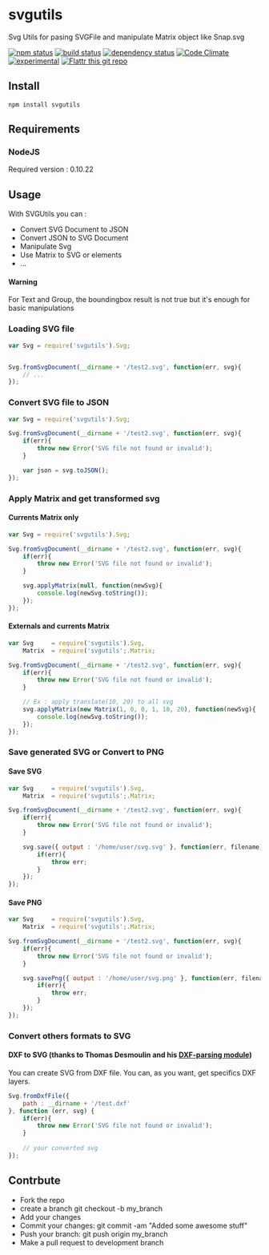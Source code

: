 svgutils
========

Svg Utils for pasing SVGFile and manipulate Matrix object like Snap.svg

[![npm status](http://img.shields.io/npm/v/svgutils.svg?style=flat-square)](https://www.npmjs.org/package/svgutils)
[![build status](https://secure.travis-ci.org/throrin19/svgutils.svg?style=flat-square)](http://travis-ci.org/throrin19/svgutils)
[![dependency status](https://david-dm.org/throrin19/svgutils.svg?style=flat)](https://david-dm.org/throrin19/svgutils)
[![Code Climate](https://codeclimate.com/github/throrin19/svgutils/badges/gpa.svg?style=flat-square)](https://codeclimate.com/github/throrin19/svgutils)
[![experimental](http://img.shields.io/badge/stability-experimental-DD5F0A.svg?style=flat-square)](http://nodejs.org/api/documentation.html#documentation_stability_index)
[![Flattr this git repo](http://api.flattr.com/button/flattr-badge-large.png)](https://flattr.com/submit/auto?user_id=throrin19&url=https://github.com/throrin19/svgutils/&title=SvgUtils&language=Javascript&tags=github&category=software)

## Install

```
npm install svgutils
```

## Requirements

### NodeJS

Required version : 0.10.22

## Usage

With SVGUtils you can :

+   Convert SVG Document to JSON
+   Convert JSON to SVG Document
+   Manipulate Svg
+   Use Matrix to SVG or elements
+   ...

#### Warning

For Text and Group, the boundingbox result is not true but it's enough for basic manipulations

### Loading SVG file

```javascript
var Svg = require('svgutils').Svg;


Svg.fromSvgDocument(__dirname + '/test2.svg', function(err, svg){
    // ...
});
```

### Convert SVG file to JSON

```javascript
var Svg = require('svgutils').Svg;

Svg.fromSvgDocument(__dirname + '/test2.svg', function(err, svg){
    if(err){
        throw new Error('SVG file not found or invalid');
    }

    var json = svg.toJSON();
});
```

### Apply Matrix and get transformed svg

#### Currents Matrix only

```javascript
var Svg = require('svgutils').Svg;

Svg.fromSvgDocument(__dirname + '/test2.svg', function(err, svg){
    if(err){
        throw new Error('SVG file not found or invalid');
    }

    svg.applyMatrix(null, function(newSvg){
        console.log(newSvg.toString());
    });
});
```

#### Externals and currents Matrix

```javascript
var Svg     = require('svgutils').Svg,
    Matrix  = require('svgutils';.Matrix;

Svg.fromSvgDocument(__dirname + '/test2.svg', function(err, svg){
    if(err){
        throw new Error('SVG file not found or invalid');
    }

    // Ex : apply translate(10, 20) to all svg
    svg.applyMatrix(new Matrix(1, 0, 0, 1, 10, 20), function(newSvg){
        console.log(newSvg.toString());
    });
});
```

### Save generated SVG or Convert to PNG

#### Save SVG

```javascript
var Svg     = require('svgutils').Svg,
    Matrix  = require('svgutils';.Matrix;

Svg.fromSvgDocument(__dirname + '/test2.svg', function(err, svg){
    if(err){
        throw new Error('SVG file not found or invalid');
    }

    svg.save({ output : '/home/user/svg.svg' }, function(err, filename){
        if(err){
            throw err;
        }
    });
});
```

#### Save PNG

```javascript
var Svg     = require('svgutils').Svg,
    Matrix  = require('svgutils';.Matrix;

Svg.fromSvgDocument(__dirname + '/test2.svg', function(err, svg){
    if(err){
        throw new Error('SVG file not found or invalid');
    }

    svg.savePng({ output : '/home/user/svg.png' }, function(err, filename){
        if(err){
            throw err;
        }
    });
});
```

### Convert others formats to SVG

#### DXF to SVG (thanks to Thomas Desmoulin and his [DXF-parsing module](https://github.com/thomasdesmoulin/dxf-parsing))

You can create SVG from DXF file. You can, as you want, get specifics DXF layers.

```javascript
Svg.fromDxfFile({
    path : __dirname + '/test.dxf'
}, function (err, svg) {
    if(err){
        throw new Error('SVG file not found or invalid');
    }
    
    // your converted svg
});
```


## Contrbute

+    Fork the repo
+    create a branch git checkout -b my_branch
+    Add your changes
+    Commit your changes: git commit -am "Added some awesome stuff"
+    Push your branch: git push origin my_branch
+    Make a pull request to development branch

